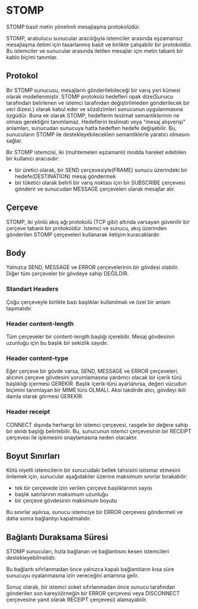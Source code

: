 # STOMP

STOMP basit metin yönelimli mesajlaşma protokolüdür.

STOMP, arabulucu sunucular aracılığıyla istemciler arasında eşzamansız mesajlaşma iletimi için tasarlanmış basit ve birlikte çalışabilir bir protokoldür. Bu istemciler ve sunucular arasında iletilen mesajlar için metin tabanlı bir kablo biçimi tanımlar.

## Protokol

Bir STOMP sunucusu, mesajların gönderilebileceği bir varış yeri kümesi olarak modellenmiştir. STOMP protokolü hedefleri opak dize(Sunucu tarafından belirlenen ve istemci tarafından değiştirilmeden gönderilecek bir veri dizesi.) olarak kabul eder ve sözdizimleri sunucunun uygulanmasına özgüdür. Buna ek olarak STOMP, hedeflerin teslimat semantiklerinin ne olması gerektiğini tanımlamaz. Hedeflerin teslimatı veya "mesaj alışverişi" anlamları, sunucudan sunucuya hatta hedeften hedefe değişebilir. Bu, sunucuların STOMP ile destekleyebilecekleri semantiklerle yaratıcı olmasını sağlar.

Bir STOMP istemcisi, iki (muhtemelen eşzamanlı) modda hareket edebilen bir kullanıcı aracısıdır:

- bir üretici olarak, bir SEND çerçevesiyle(FRAME) sunucu üzerindeki bir hedefe(DESTINATION) mesaj göndermek
- bir tüketici olarak belirli bir varış noktası için bir SUBSCRIBE çerçevesi gönderir ve sunucudan MESSAGE çerçeveleri olarak mesajlar alır.

## Çerçeve

STOMP, iki yönlü akış ağı protokolü (TCP gibi) altında varsayan güvenilir  bir çerçeve tabanlı bir protokoldür. İstemci ve sunucu, akış üzerinden gönderilen STOMP çerçeveleri kullanarak iletişim kuracaklardır.

## Body

Yalnızca SEND, MESSAGE ve ERROR çerçevelerinin bir gövdesi olabilir. Diğer tüm çerçeveler bir gövdeye sahip DEĞİLDİR.

### Standart Headers

Çoğu çerçeveyle birlikte bazı başlıklar kullanılmalı ve özel bir anlam taşımalıdır.

### Header content-length

Tüm çerçeveler bir content-length başlığı içerebilir. Mesaj gövdesinin uzunluğu için bu başlık bir sekizlik sayıdır.

### Header content-type

Eğer çerçeve bir gövde varsa, SEND, MESSAGE ve ERROR çerçeveleri, alıcının çerçeve gövdesini yorumlamasına yardımcı olacak bir içerik türü başlıklığı içermesi GEREKİR. Başlık içerik-türü ayarlanırsa, değeri vücudun biçimini tanımlayan bir MIME türü OLMALI. Aksi takdirde alıcı, gövdeyi ikili damla olarak görmesi GEREKİR.

### Header receipt

CONNECT dışında herhangi bir istemci çerçevesi, rasgele bir değere sahip bir alındı başlığı belirtebilir. Bu, sunucunun istemci çerçevesinin bir RECEIPT çerçevesi ile işlemesini onaylamasına neden olacaktır.

## Boyut Sınırları

Kötü niyetli istemcilerin bir sunucudaki bellek tahsisini istismar etmesini önlemek için, sunucular aşağıdakiler üzerine maksimum sınırlar bırakabilir:

- tek bir çerçevede izin verilen çerçeve başlıklarının sayısı
- başlık satırlarının maksimum uzunluğu
- bir çerçeve gövdesinin maksimum boyutu

Bu sınırlar aşılırsa, sunucu istemciye bir ERROR çerçevesi göndermeli ve daha sonra bağlantıyı kapatmalıdır.

## Bağlantı Duraksama Süresi

STOMP sunucuları, hızla bağlanan ve bağlantısını kesen istemcileri destekleyebilmelidir.

Bu bağlantı sıfırlanmadan önce yalnızca kapalı bağlantıların kısa süre sunucuyu oyalanmasına izin vereceğini anlamına gelir.

Sonuç olarak, bir istemci soket sıfırlanmadan önce sunucu tarafından gönderilen son kareyi(örneğin bir ERROR çerçevesi veya DISCONNECT çerçevesine yanıt olarak RECEIPT çerçevesi) alamayabilir.
